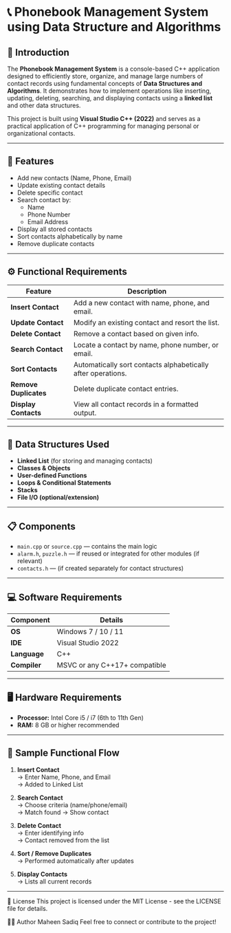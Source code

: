 # 📞 Phonebook Management System using Data Structure and Algorithms

## 📌 Introduction

The **Phonebook Management System** is a console-based C++ application designed to efficiently store, organize, and manage large numbers of contact records using fundamental concepts of **Data Structures and Algorithms**. It demonstrates how to implement operations like inserting, updating, deleting, searching, and displaying contacts using a **linked list** and other data structures.

This project is built using **Visual Studio C++ (2022)** and serves as a practical application of C++ programming for managing personal or organizational contacts.

---

## 🔧 Features

- Add new contacts (Name, Phone, Email)
- Update existing contact details
- Delete specific contact
- Search contact by:
  - Name
  - Phone Number
  - Email Address
- Display all stored contacts
- Sort contacts alphabetically by name
- Remove duplicate contacts

---

## ⚙️ Functional Requirements

| Feature | Description |
|--------|-------------|
| **Insert Contact** | Add a new contact with name, phone, and email. |
| **Update Contact** | Modify an existing contact and resort the list. |
| **Delete Contact** | Remove a contact based on given info. |
| **Search Contact** | Locate a contact by name, phone number, or email. |
| **Sort Contacts** | Automatically sort contacts alphabetically after operations. |
| **Remove Duplicates** | Delete duplicate contact entries. |
| **Display Contacts** | View all contact records in a formatted output. |

---

## 🧱 Data Structures Used

- **Linked List** (for storing and managing contacts)
- **Classes & Objects**
- **User-defined Functions**
- **Loops & Conditional Statements**
- **Stacks**
- **File I/O (optional/extension)**

---

## 📋 Components

- `main.cpp` or `source.cpp` — contains the main logic
- `alarm.h`, `puzzle.h` — if reused or integrated for other modules (if relevant)
- `contacts.h` — (if created separately for contact structures)

---

## 💻 Software Requirements

| Component       | Details                         |
|----------------|----------------------------------|
| **OS**          | Windows 7 / 10 / 11              |
| **IDE**         | Visual Studio 2022               |
| **Language**    | C++                              |
| **Compiler**    | MSVC or any C++17+ compatible    |

---

## 🖥️ Hardware Requirements

- **Processor:** Intel Core i5 / i7 (6th to 11th Gen)
- **RAM:** 8 GB or higher recommended

---

## 🧪 Sample Functional Flow

1. **Insert Contact**  
   → Enter Name, Phone, and Email  
   → Added to Linked List

2. **Search Contact**  
   → Choose criteria (name/phone/email)  
   → Match found → Show contact

3. **Delete Contact**  
   → Enter identifying info  
   → Contact removed from the list

4. **Sort / Remove Duplicates**  
   → Performed automatically after updates

5. **Display Contacts**  
   → Lists all current records

---
📄 License
This project is licensed under the MIT License - see the LICENSE file for details.

👩‍💻 Author
Maheen Sadiq
Feel free to connect or contribute to the project!

